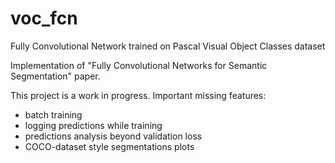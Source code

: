 # voc_fcn
Fully Convolutional Network trained on Pascal Visual Object Classes dataset

Implementation of "Fully Convolutional Networks for Semantic Segmentation" paper.

This project is a work in progress.
Important missing features:
- batch training
- logging predictions while training
- predictions analysis beyond validation loss
- COCO-dataset style segmentations plots

